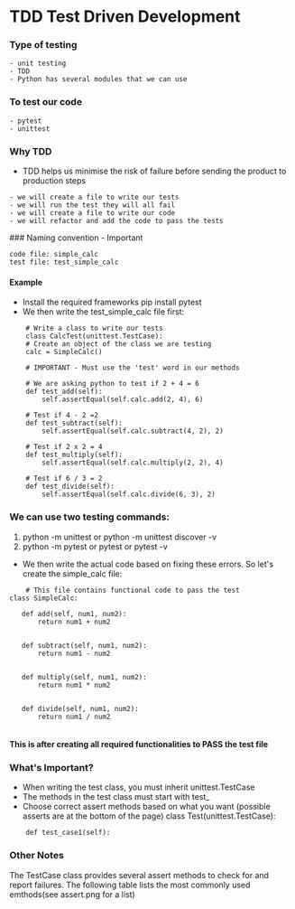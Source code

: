 # TDD Test Driven Development

### Type of testing
```
- unit testing
- TDD
- Python has several modules that we can use
```
### To test our code
```
- pytest
- unittest
```

### Why TDD

- TDD helps us minimise the risk of failure before sending the product to production
steps
```
- we will create a file to write our tests
- we will run the test they will all fail
- we will create a file to write our code
- we will refactor and add the code to pass the tests
```
### Naming convention - Important
```
code file: simple_calc
test file: test_simple_calc
```

#### Example

- Install the required frameworks pip install pytest
- We then write the test_simple_calc file first:
```
    # Write a class to write our tests
    class CalcTest(unittest.TestCase):
    # Create an object of the class we are testing
    calc = SimpleCalc()

    # IMPORTANT - Must use the 'test' word in our methods

    # We are asking python to test if 2 + 4 = 6
    def test_add(self):
        self.assertEqual(self.calc.add(2, 4), 6)

    # Test if 4 - 2 =2
    def test_subtract(self):
        self.assertEqual(self.calc.subtract(4, 2), 2)

    # Test if 2 x 2 = 4
    def test_multiply(self):
        self.assertEqual(self.calc.multiply(2, 2), 4)

    # Test if 6 / 3 = 2
    def test_divide(self):
        self.assertEqual(self.calc.divide(6, 3), 2)
```
### We can use two testing commands:
1. python -m unittest or python -m unittest discover -v
2. python -m pytest or pytest or pytest -v

- We then write the actual code based on fixing these errors. So let's create the simple_calc file:
```
    # This file contains functional code to pass the test
class SimpleCalc:
   
   def add(self, num1, num2):
       return num1 + num2

   
   def subtract(self, num1, num2):
       return num1 - num2
   
   
   def multiply(self, num1, num2):
       return num1 * num2
   
   
   def divide(self, num1, num2):
       return num1 / num2
       
```
#### This is after creating all required functionalities to PASS the test file


### What's Important?

- When writing the test class, you must inherit unittest.TestCase
- The methods in the test class must start with test_
- Choose correct assert methods based on what you want (possible asserts are at the bottom of the page)
class Test(unittest.TestCase):
```
    def test_case1(self):
```

### Other Notes

The TestCase class provides several assert methods to check for and report failures. The following table lists the most commonly used emthods(see assert.png for a list)
